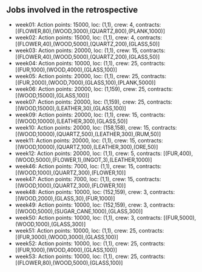 ## Jobs involved in the retrospective
  - week01: Action points: 15000, loc: (1,1), crew: 4, contracts: [(FLOWER,80),(WOOD,3000),(QUARTZ,800),(PLANK,1000)]
  - week02: Action points: 15000, loc: (1,1), crew: 4, contracts: [(FLOWER,40),(WOOD,5000),(QUARTZ,200),(GLASS,50)]
  - week03: Action points: 20000, loc: (1,1), crew: 15, contracts: [(FLOWER,40),(WOOD,5000),(QUARTZ,200),(GLASS,50)]
  - week04: Action points: 10000, loc: (1,1), crew: 25, contracts: [(FUR,1000),(WOOD,4000),(GLASS,100)]
  - week05: Action points: 20000, loc: (1,1), crew: 25, contracts: [(FUR,2000),(WOOD,7000),(GLASS,100),(PLANK,5000)]
  - week06: Action points: 20000, loc: (1,159), crew: 25, contracts: [(WOOD,15000),(GLASS,100)]
  - week07: Action points: 20000, loc: (1,159), crew: 25, contracts: [(WOOD,15000),(LEATHER,30),(GLASS,100)]
  - week09: Action points: 20000, loc: (1,1), crew: 15, contracts: [(WOOD,10000),(LEATHER,300),(GLASS,50)]
  - week10: Action points: 20000, loc: (158,158), crew: 15, contracts: [(WOOD,10000),(QUARTZ,500),(LEATHER,300),(RUM,50)]
  - week11: Action points: 20000, loc: (1,1), crew: 15, contracts: [(WOOD,10000),(QUARTZ,100),(LEATHER,300),(ORE,50)]
  - week12: Action points: 20000, loc: (1,1), crew: 5, contracts: [(FUR,400),(WOOD,5000),(FLOWER,1),(INGOT,3),(LEATHER,1000)]
  - week46: Action points: 7000, loc: (1,1), crew: 15, contracts: [(WOOD,1000),(QUARTZ,300),(FLOWER,10)]
  - week47: Action points: 7000, loc: (1,1), crew: 15, contracts: [(WOOD,1000),(QUARTZ,300),(FLOWER,10)]
  - week48: Action points: 10000, loc: (152,159), crew: 3, contracts: [(WOOD,2000),(GLASS,30),(FUR,1000)]
  - week49: Action points: 10000, loc: (152,159), crew: 3, contracts: [(WOOD,5000),(SUGAR_CANE,1000),(GLASS,300)]
  - week50: Action points: 10000, loc: (1,1), crew: 3, contracts: [(FUR,5000),(WOOD,1000),(GLASS,300)]
  - week51: Action points: 10000, loc: (1,1), crew: 25, contracts: [(FUR,3000),(WOOD,3000),(GLASS,100)]
  - week52: Action points: 10000, loc: (1,1), crew: 25, contracts: [(FUR,1000),(WOOD,4000),(GLASS,100)]
  - week53: Action points: 10000, loc: (1,1), crew: 25, contracts: [(FLOWER,80),(WOOD,5000),(GLASS,100)]

